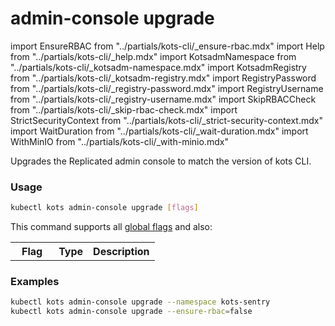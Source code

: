 # admin-console upgrade

import EnsureRBAC from "../partials/kots-cli/_ensure-rbac.mdx" 
import Help from "../partials/kots-cli/_help.mdx" 
import KotsadmNamespace from "../partials/kots-cli/_kotsadm-namespace.mdx"
import KotsadmRegistry from "../partials/kots-cli/_kotsadm-registry.mdx" 
import RegistryPassword from "../partials/kots-cli/_registry-password.mdx"
import RegistryUsername from "../partials/kots-cli/_registry-username.mdx"
import SkipRBACCheck from "../partials/kots-cli/_skip-rbac-check.mdx"
import StrictSecurityContext from "../partials/kots-cli/_strict-security-context.mdx"
import WaitDuration from "../partials/kots-cli/_wait-duration.mdx"
import WithMinIO from "../partials/kots-cli/_with-minio.mdx"

Upgrades the Replicated admin console to match the version of kots CLI.


### Usage
```bash
kubectl kots admin-console upgrade [flags]
```

This command supports all [global flags](kots-cli-global-flags) and also:                                                                                                                                                                                                                               
<table>
    <tr>
      <th width="30%">Flag</th>
      <th>Type</th>
      <th>Description</th>
    </tr>
    <EnsureRBAC/>
    <Help/>
    <KotsadmNamespace/>
    <KotsadmRegistry/>
    <RegistryPassword/>
    <RegistryUsername/>
    <SkipRBACCheck/>
    <StrictSecurityContext/>
    <WaitDuration/>
    <WithMinIO/>              
</table>

### Examples
```bash
kubectl kots admin-console upgrade --namespace kots-sentry
kubectl kots admin-console upgrade --ensure-rbac=false
```
